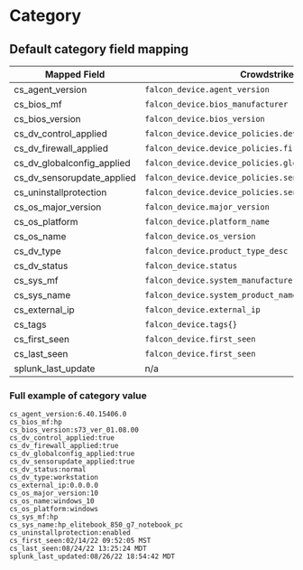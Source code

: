 # Category

## Default category field mapping

Mapped Field | Crowdstrike Event Field | Example value
------------ | ----------------------- | -------------
cs_agent_version | `falcon_device.agent_version` | 6.40.15406.0
cs_bios_mf | `falcon_device.bios_manufacturer` | hp
cs_bios_version | `falcon_device.bios_version` | s73_ver_01.08.00
cs_dv_control_applied | `falcon_device.device_policies.device_control.applied` | true
cs_dv_firewall_applied | `falcon_device.device_policies.firewall.applied` | true
cs_dv_globalconfig_applied | `falcon_device.device_policies.global_config.applied` | true
cs_dv_sensorupdate_applied | `falcon_device.device_policies.sensor_update.applied` | true
cs_uninstallprotection | `falcon_device.device_policies.sensor_update.uninstall_protection` | enabled
cs_os_major_version | `falcon_device.major_version` | 10
cs_os_platform | `falcon_device.platform_name` | windows
cs_os_name | `falcon_device.os_version` | windows_10
cs_dv_type | `falcon_device.product_type_desc` | workstation
cs_dv_status | `falcon_device.status` | normal
cs_sys_mf | `falcon_device.system_manufacturer` | hp
cs_sys_name | `falcon_device.system_product_name` | hp_elitebook_850_g7_notebook_pc
cs_external_ip | `falcon_device.external_ip` | 0.0.0.0
cs_tags | `falcon_device.tags{}` | n/a
cs_first_seen | `falcon_device.first_seen` | 02/14/22 09:52:05 MST
cs_last_seen | `falcon_device.first_seen` | 08/24/22 13:25:24 MDT
splunk_last_update | n/a | 08/26/22 18:54:42 MDT

### Full example of category value

```text
cs_agent_version:6.40.15406.0
cs_bios_mf:hp
cs_bios_version:s73_ver_01.08.00
cs_dv_control_applied:true
cs_dv_firewall_applied:true
cs_dv_globalconfig_applied:true
cs_dv_sensorupdate_applied:true
cs_dv_status:normal
cs_dv_type:workstation
cs_external_ip:0.0.0.0
cs_os_major_version:10
cs_os_name:windows_10
cs_os_platform:windows
cs_sys_mf:hp
cs_sys_name:hp_elitebook_850_g7_notebook_pc
cs_uninstallprotection:enabled
cs_first_seen:02/14/22 09:52:05 MST
cs_last_seen:08/24/22 13:25:24 MDT
splunk_last_updated:08/26/22 18:54:42 MDT
```
